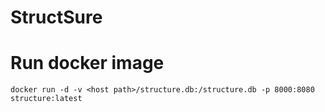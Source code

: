 # StructSure




# Run docker image

`docker run -d -v <host path>/structure.db:/structure.db -p 8000:8080 structure:latest`